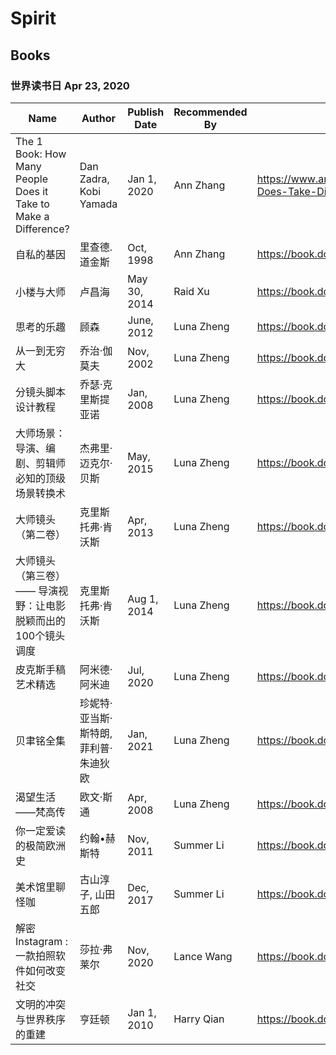# Spirit

## Books

### 世界读书日 Apr 23, 2020
|Name   |Author    |Publish Date| Recommended By| Link  |ISBN         |Comments|
|-------|----------|------------|---------------|-------|-------------|-----------|
|The 1 Book: How Many People Does it Take to Make a Difference?|Dan Zadra, Kobi Yamada|Jan 1, 2020 |Ann Zhang     |https://www.amazon.com/Many-People-Does-Take-Difference/dp/1932319727|9781932319729|           |
|自私的基因                                                         |里查德.道金斯               |Oct, 1998   |Ann Zhang     |https://book.douban.com/subject/1292405/                             |9787206030048|           |
|小楼与大师                                                         |卢昌海                   |May 30, 2014|Raid Xu       |https://book.douban.com/subject/25909372/                            |9787302359654|           |
|思考的乐趣                                                         |顾森                    |June, 2012  |Luna Zheng    |https://book.douban.com/subject/10779597/                            |9787115275868|           |
|从一到无穷大                                                        |乔治·伽莫夫                |Nov, 2002   |Luna Zheng    |https://book.douban.com/subject/1102715/                             |9787030107596|           |
|分镜头脚本设计教程                                                     |乔瑟·克里斯提亚诺             |Jan, 2008   |Luna Zheng    |https://book.douban.com/subject/2679108/                             |9787500677765|           |
|大师场景：导演、编剧、剪辑师必知的顶级场景转换术                                      |杰弗里·迈克尔·贝斯            |May, 2015   |Luna Zheng    |https://book.douban.com/subject/26386463/                            |9787121257339|           |
|大师镜头（第二卷）                                                     |克里斯托弗·肯沃斯             |Apr, 2013   |Luna Zheng    |https://book.douban.com/subject/23777102/                            |9787121198014|           |
|大师镜头（第三卷）—— 导演视野：让电影脱颖而出的100个镜头调度                             |克里斯托弗·肯沃斯             |Aug 1, 2014 |Luna Zheng    |https://book.douban.com/subject/25959167/                            |9787121238208|           |
|皮克斯手稿艺术精选                                                     |阿米德·阿米迪               |Jul, 2020   |Luna Zheng    |https://book.douban.com/subject/34908412/                            |9787229139759|           |
|贝聿铭全集                                                         |珍妮特·亚当斯·斯特朗, 菲利普·朱迪狄欧 |Jan, 2021   |Luna Zheng    |https://book.douban.com/subject/35166636/                            |9787559644565|           |
|渴望生活——梵高传                                                     |欧文·斯通                 |Apr, 2008   |Luna Zheng    |https://book.douban.com/subject/3054821/                             |9787530209127|⭐️极力推荐     |
|你一定爱读的极简欧洲史                                                   |约翰•赫斯特                |Nov, 2011   |Summer Li     |https://book.douban.com/subject/5366248/                             |9787549501076|           |
|美术馆里聊怪咖                                                       |古山淳子, 山田五郎            |Dec, 2017   |Summer Li     |https://book.douban.com/subject/27156515/                            |9787535681010|           |
|解密 Instagram : 一款拍照软件如何改变社交                                   |莎拉·弗莱尔                |Nov, 2020   |Lance Wang    |https://book.douban.com/subject/35252483/                            |9787521720839|           |
|文明的冲突与世界秩序的重建                                                 |亨廷顿                   |Jan 1, 2010 |Harry Qian    |https://book.douban.com/subject/4202004/                             |9787501190409|           |
